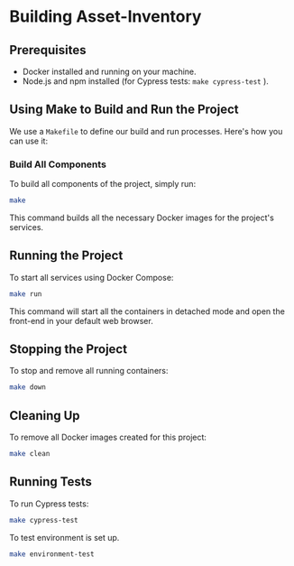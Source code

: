# Building Asset-Inventory

## Prerequisites
- Docker installed and running on your machine.
- Node.js and npm installed (for Cypress tests: ```make cypress-test``` ).


## Using Make to Build and Run the Project

We use a `Makefile` to define our build and run processes. Here's how you can use it:

### Build All Components

To build all components of the project, simply run:

```bash
make
```
This command builds all the necessary Docker images for the project's services.

## Running the Project
To start all services using Docker Compose:

```bash
make run
```
This command will start all the containers in detached mode and open the front-end in your default web browser.

## Stopping the Project

To stop and remove all running containers:

```bash
make down
```

## Cleaning Up

To remove all Docker images created for this project:

```bash
make clean
```

## Running Tests

To run Cypress tests:

```bash
make cypress-test
```
To test environment is set up.

```bash
make environment-test
```

